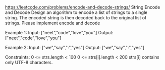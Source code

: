 https://leetcode.com/problems/encode-and-decode-strings/
String Encode and Decode
Design an algorithm to encode a list of strings to a single string. The encoded string is then decoded back to the original list of strings.
Please implement encode and decode

Example 1:
Input: ["neet","code","love","you"]
Output:["neet","code","love","you"]

Example 2:
Input: ["we","say",":","yes"]
Output: ["we","say",":","yes"]

Constraints:
    0 <= strs.length < 100
    0 <= strs[i].length < 200
    strs[i] contains only UTF-8 characters.